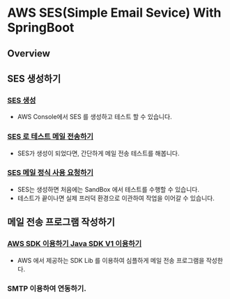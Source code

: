 # AWS SES(Simple Email Sevice) With SpringBoot

## Overview

## SES 생성하기

### [SES 생성](./doc/01.SESBasic.md)

- AWS Console에서 SES 를 생성하고 테스트 할 수 있습니다.

### [SES 로 테스트 메일 전송하기](./doc/01.SESBasic.md#메일전송하기 )

- SES가 생성이 되었다면, 간단하게 메일 전송 테스트를 해봅니다. 

### [SES 메일 정식 사용 요청하기](./doc/02.SESProduct.md)

- SES는 생성하면 처음에는 SandBox 에서 테스트를 수행할 수 있습니다. 
- 테스트가 끝이나면 실제 프러덕 환경으로 이관하여 작업을 이어갈 수 있습니다. 

## 메일 전송 프로그램 작성하기

### [AWS SDK 이용하기 Java SDK V1 이용하기](./doc/03.UsingAWSSDKV1.md)

- AWS 에서 제공하는 SDK Lib 를 이용하여 심플하게 메일 전송 프로그램을 작성한다. 

### SMTP 이용하여 연동하기. 


